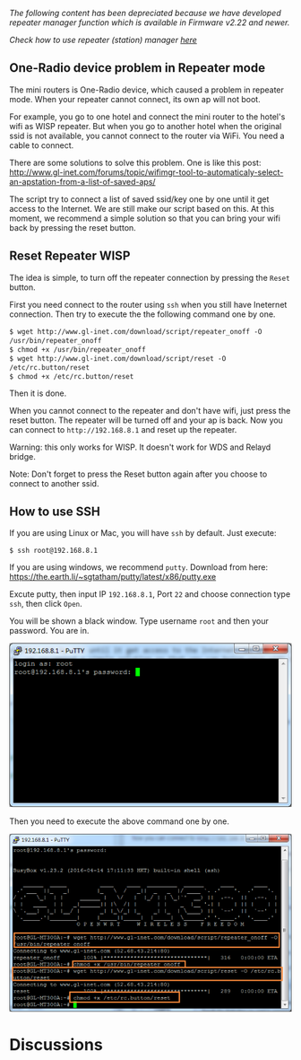 
*The following content has been depreciated because we have developed repeater manager function which is available in Firmware v2.22 and newer.*

*Check how to use repeater (station) manager [here](repeater_manager.md)*

## One-Radio device problem in Repeater mode

The mini routers is One-Radio device, which caused a problem in repeater mode. When your repeater cannot connect, its own ap will not boot.

For example, you go to one hotel and connect the mini router to the hotel's wifi as WISP repeater. But when you go to another hotel when the original ssid is not available, you cannot connect to the router via WiFi. You need a cable to connect.

There are some solutions to solve this problem. One is like this post: http://www.gl-inet.com/forums/topic/wifimgr-tool-to-automaticaly-select-an-apstation-from-a-list-of-saved-aps/

The script try to connect a list of saved ssid/key one by one until it get access to the Internet. We are still make our script based on this. At this moment, we recommend a simple solution so that you can bring your wifi back by pressing the reset button.

## Reset Repeater WISP

The idea is simple, to turn off the repeater connection by pressing the `Reset` button.

First you need connect to the router using `ssh` when you still have Ineternet connection. Then try to execute the the following command one by one.

```
$ wget http://www.gl-inet.com/download/script/repeater_onoff -O /usr/bin/repeater_onoff
$ chmod +x /usr/bin/repeater_onoff
$ wget http://www.gl-inet.com/download/script/reset -O /etc/rc.button/reset
$ chmod +x /etc/rc.button/reset

```

Then it is done.

When you cannot connect to the repeater and don't have wifi, just press the reset button. The repeater will be turned off and your ap is back. Now you can connect to `http://192.168.8.1` and reset up the repeater.

Warning: this only works for WISP. It doesn't work for WDS and Relayd bridge.

Note: Don't forget to press the Reset button again after you choose to connect to another ssid.

## How to use SSH

If you are using Linux or Mac, you will have `ssh` by default. Just execute:

```
$ ssh root@192.168.8.1
```

If you are using windows, we recommend `putty`. Download from here: https://the.earth.li/~sgtatham/putty/latest/x86/putty.exe

Excute putty, then input IP `192.168.8.1`, Port `22` and choose connection type `ssh`, then click `Open`.

You will be shown a black window. Type username `root` and then your password. You are in.

![Putty SSH](src/putty_ssh1.png)

Then you need to execute the above command one by one.

![Putty SSH](src/putty_ssh2.png)

# Discussions
